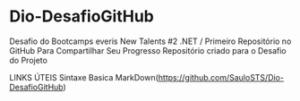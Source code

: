 # Dio-DesafioGitHub
Desafio do Bootcamps everis New Talents #2 .NET / Primeiro Repositório no GitHub Para Compartilhar Seu Progresso
Repositório criado para o Desafio do Projeto



LINKS ÚTEIS
Sintaxe Basica MarkDown(https://github.com/SauloSTS/Dio-DesafioGitHub)
